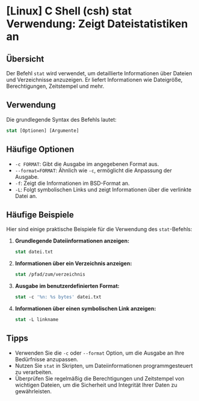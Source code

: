 # [Linux] C Shell (csh) stat Verwendung: Zeigt Dateistatistiken an

## Übersicht
Der Befehl `stat` wird verwendet, um detaillierte Informationen über Dateien und Verzeichnisse anzuzeigen. Er liefert Informationen wie Dateigröße, Berechtigungen, Zeitstempel und mehr.

## Verwendung
Die grundlegende Syntax des Befehls lautet:

```csh
stat [Optionen] [Argumente]
```

## Häufige Optionen
- `-c FORMAT`: Gibt die Ausgabe im angegebenen Format aus.
- `--format=FORMAT`: Ähnlich wie `-c`, ermöglicht die Anpassung der Ausgabe.
- `-f`: Zeigt die Informationen im BSD-Format an.
- `-L`: Folgt symbolischen Links und zeigt Informationen über die verlinkte Datei an.

## Häufige Beispiele
Hier sind einige praktische Beispiele für die Verwendung des `stat`-Befehls:

1. **Grundlegende Dateiinformationen anzeigen:**
   ```csh
   stat datei.txt
   ```

2. **Informationen über ein Verzeichnis anzeigen:**
   ```csh
   stat /pfad/zum/verzeichnis
   ```

3. **Ausgabe im benutzerdefinierten Format:**
   ```csh
   stat -c '%n: %s bytes' datei.txt
   ```

4. **Informationen über einen symbolischen Link anzeigen:**
   ```csh
   stat -L linkname
   ```

## Tipps
- Verwenden Sie die `-c` oder `--format` Option, um die Ausgabe an Ihre Bedürfnisse anzupassen.
- Nutzen Sie `stat` in Skripten, um Dateiinformationen programmgesteuert zu verarbeiten.
- Überprüfen Sie regelmäßig die Berechtigungen und Zeitstempel von wichtigen Dateien, um die Sicherheit und Integrität Ihrer Daten zu gewährleisten.